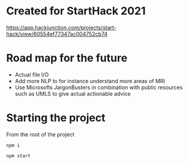 # Created for StartHack 2021

https://app.hackjunction.com/projects/start-hack/view/60554ef77347ac004752cb74

# Road map for the future

* Actual file I/O
* Add more NLP to for instance understand more areas of MRI
* Use Microsofts JargonBusters in combination with public resources such as UMLS to give actual actionable advice

# Starting the project
From the root of the project
    
    npm i 
  
    npm start
